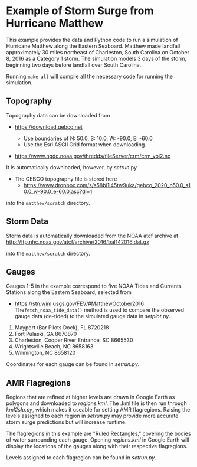 
# Example of Storm Surge from Hurricane Matthew

This example provides the data and Python code to run a simulation of Hurricane Matthew along the Eastern Seaboard. 
Matthew made landfall approximately 30 miles northeast of Charleston, South Carolina on October 8, 2016 as a Category 1 
storm. The simulation models 3 days of the storm, beginning two days before landfall over South Carolina.

Running `make all` will compile all the necessary code for running the simulation.

## Topography

Topography data can be downloaded from 
* https://download.gebco.net
  * Use boundaries of N: 50.0, S: 10.0, W: -90.0, E: -60.0 
  * Use the Esri ASCII Grid format when downloading.
  
* https://www.ngdc.noaa.gov/thredds/fileServer/crm/crm_vol2.nc

It is automatically downloaded, however, by _setrun_.py
* The GEBCO topography file is stored here 
  * https://www.dropbox.com/s/s58bi1l45tw9uka/gebco_2020_n50.0_s10.0_w-90.0_e-60.0.asc?dl=1

into the `matthew/scratch` directory.

## Storm Data

Storm data is automatically downloaded from the NOAA atcf archive at 
http://ftp.nhc.noaa.gov/atcf/archive/2016/bal142016.dat.gz

into the `matthew/scratch` directory.

## Gauges

Gauges 1-5 in the example correspond to five NOAA Tides and Currents Stations along the Eastern Seaboard, selected from
* https://stn.wim.usgs.gov/FEV/#MatthewOctober2016
The`fetch_noaa_tide_data()` method is used to compare the observed gauge data (de-tided) to the simulated gauge data in _setplot.py_. 

1. Mayport (Bar Pilots Dock), FL 8720218 
2. Fort Pulaski, GA 8670870 
3. Charleston, Cooper River Entrance, SC 8665530 
4. Wrightsville Beach, NC 8658163 
5. Wilmington, NC 8658120

Coordinates for each gauge can be found in _setrun.py_.

## AMR Flagregions

Regions that are refined at higher levels are drawn in Google Earth as polygons and downloaded to _regions.kml_. The 
.kml file is then run through _kml2slu.py_, which makes it useable for setting AMR flagregions. Raising the levels 
assigned to each region in _setrun_.py may provide more accurate storm surge predictions but will increase runtime.

The flagregions in this example are "Ruled Rectangles," covering the bodies of water surrounding each gauge. Opening 
_regions.kml_ in Google Earth will display the locations of the gauges along with their respective flagregions. 

Levels assigned to each flagregion can be found in _setrun.py_.





